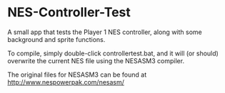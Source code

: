 # NES-Controller-Test
A small app that tests the Player 1 NES controller, along with some background and sprite functions.

To compile, simply double-click controllertest.bat, and it will (or should) overwrite the current NES file using the NESASM3 compiler.

The original files for NESASM3 can be found at http://www.nespowerpak.com/nesasm/
